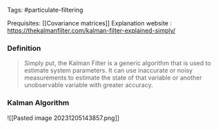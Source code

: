 Tags: #particulate-filtering 

Prequisites: [[Covariance matrices]]
Explanation website : https://thekalmanfilter.com/kalman-filter-explained-simply/

### Definition

> Simply put, the Kalman Filter is a generic algorithm that is used to estimate system parameters. It can use inaccurate or noisy measurements to estimate the state of that variable or another unobservable variable with greater accuracy.

### Kalman Algorithm

![[Pasted image 20231205143857.png]]